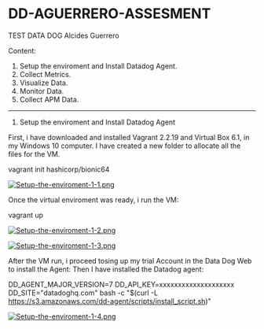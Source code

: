 # DD-AGUERRERO-ASSESMENT
TEST DATA DOG
Alcides Guerrero

Content:
1. Setup the enviroment and Install Datadog Agent.
2. Collect Metrics.
3. Visualize Data.
4. Monitor Data.
5. Collect APM Data.
-------------------------------------------------------------------------------------------------------------------------------------------------------------------------

1. Setup the enviroment and Install Datadog Agent

First, i have downloaded and installed Vagrant 2.2.19 and Virtual Box 6.1, in my Windows 10 computer.
I have created a new folder to allocate all the files for the VM.

vagrant init hashicorp/bionic64

[![Setup-the-enviroment-1-1.png](https://i.postimg.cc/MT5qnL3k/Setup-the-enviroment-1-1.png)](https://postimg.cc/ygDw5Lzn)

Once  the virtual enviroment was ready, i run the VM:

vagrant up

[![Setup-the-enviroment-1-2.png](https://i.postimg.cc/qq8JkRfL/Setup-the-enviroment-1-2.png)](https://postimg.cc/vxZFhGZg)


[![Setup-the-enviroment-1-3.png](https://i.postimg.cc/qqGPbCV9/Setup-the-enviroment-1-3.png)](https://postimg.cc/Mfv3XHGD)

After the VM run, i proceed tosing up my trial Account in the Data Dog Web to install the  Agent: 
Then I have installed the Datadog agent: 

DD_AGENT_MAJOR_VERSION=7 DD_API_KEY=xxxxxxxxxxxxxxxxxxxx DD_SITE="datadoghq.com" bash -c "$(curl -L https://s3.amazonaws.com/dd-agent/scripts/install_script.sh)"

[![Setup-the-enviroment-1-4.png](https://i.postimg.cc/pLvZV1jY/Setup-the-enviroment-1-4.png)](https://postimg.cc/fJHXBCBJ)

